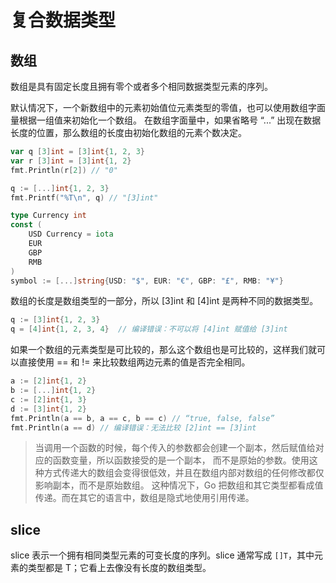 # 复合数据类型

## 数组
数组是具有固定长度且拥有零个或者多个相同数据类型元素的序列。

默认情况下，一个新数组中的元素初始值位元素类型的零值，也可以使用数组字面量根据一组值来初始化一个数组。
在数组字面量中，如果省略号 “...” 出现在数据长度的位置，那么数组的长度由初始化数组的元素个数决定。

```go
var q [3]int = [3]int{1, 2, 3}
var r [3]int = [3]int{1, 2}
fmt.Println(r[2]) // "0"

q := [...]int{1, 2, 3}
fmt.Printf("%T\n", q) // "[3]int"

type Currency int
const (
    USD Currency = iota
    EUR
    GBP
    RMB
)
symbol := [...]string{USD: "$", EUR: "€", GBP: "£", RMB: "¥"}
```

数组的长度是数组类型的一部分，所以 [3]int 和 [4]int 是两种不同的数据类型。

```go
q := [3]int{1, 2, 3}
q = [4]int{1, 2, 3, 4}  // 编译错误：不可以将 [4]int 赋值给 [3]int
```

如果一个数组的元素类型是可比较的，那么这个数组也是可比较的，这样我们就可以直接使用 == 和 != 来比较数组两边元素的值是否完全相同。

```go
a := [2]int{1, 2}
b := [...]int{1, 2}
c := [2]int{1, 3}
d := [3]int{1, 2}
fmt.Println(a == b, a == c, b == c) // “true, false, false”
fmt.Println(a == d) // 编译错误：无法比较 [2]int == [3]int
```

> 当调用一个函数的时候，每个传入的参数都会创建一个副本，然后赋值给对应的函数变量，所以函数接受的是一个副本，
> 而不是原始的参数。使用这种方式传递大的数组会变得很低效，并且在数组内部对数组的任何修改都仅影响副本，而不是原始数组。
> 这种情况下，Go 把数组和其它类型都看成值传递。而在其它的语言中，数组是隐式地使用引用传递。


## slice
slice 表示一个拥有相同类型元素的可变长度的序列。slice 通常写成 `[]T`，其中元素的类型都是 T；它看上去像没有长度的数组类型。